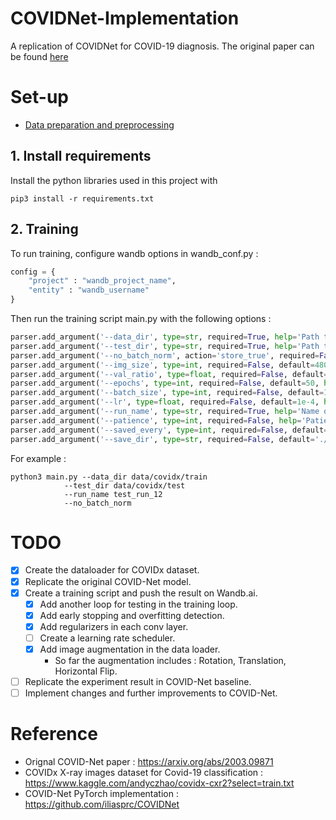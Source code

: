 # COVIDNet-Implementation
A replication of COVIDNet for COVID-19 diagnosis.
The original paper can be found [here](https://arxiv.org/abs/2003.09871)

# Set-up

- [Data preparation and preprocessing](https://github.com/hieubkvn123/COVIDNet-Implementation/tree/main/data)

## 1. Install requirements
Install the python libraries used in this project with
```
pip3 install -r requirements.txt
```

## 2. Training
To run training, configure wandb options in wandb\_conf.py :
```python
config = {
    "project" : "wandb_project_name",
    "entity" : "wandb_username"
}
```

Then run the training script main.py with the following options :
```python
parser.add_argument('--data_dir', type=str, required=True, help='Path to the dataset folder with sub-folders for each class')
parser.add_argument('--test_dir', type=str, required=True, help='Path to the testing dataset folder with sub-folders for each class')
parser.add_argument('--no_batch_norm', action='store_true', required=False, help='Whether to apply batch normalization on Pepx modules')
parser.add_argument('--img_size', type=int, required=False, default=480, help='Default image size of the dataset')
parser.add_argument('--val_ratio', type=float, required=False, default=0.2, help='Ratio of data for validation')
parser.add_argument('--epochs', type=int, required=False, default=50, help='Number of training iterations')
parser.add_argument('--batch_size', type=int, required=False, default=16, help='Number of instances per batch')
parser.add_argument('--lr', type=float, required=False, default=1e-4, help='Learning rate')
parser.add_argument('--run_name', type=str, required=True, help='Name of the wandb run')
parser.add_argument('--patience', type=int, required=False, help='Patience for early stopping')
parser.add_argument('--saved_every', type=int, required=False, default=5, help='Number of steps to save model weights once every time')
parser.add_argument('--save_dir', type=str, required=False, default='./checkpoints', help='Name of checkpoint folder')
```

For example :
```
python3 main.py --data_dir data/covidx/train 
			--test_dir data/covidx/test 
			--run_name test_run_12 
			--no_batch_norm
```

# TODO
- [x] Create the dataloader for COVIDx dataset.
- [x] Replicate the original COVID-Net model.
- [x] Create a training script and push the result on Wandb.ai.
	- [x] Add another loop for testing in the training loop.
	- [x] Add early stopping and overfitting detection.
	- [x] Add regularizers in each conv layer.
	- [ ] Create a learning rate scheduler.
	- [x] Add image augmentation in the data loader.
		- So far the augmentation includes : Rotation, Translation, Horizontal Flip.
- [ ] Replicate the experiment result in COVID-Net baseline.
- [ ] Implement changes and further improvements to COVID-Net.

# Reference
- Orignal COVID-Net paper : https://arxiv.org/abs/2003.09871
- COVIDx X-ray images dataset for Covid-19 classification : https://www.kaggle.com/andyczhao/covidx-cxr2?select=train.txt
- COVID-Net PyTorch implementation : https://github.com/iliasprc/COVIDNet

